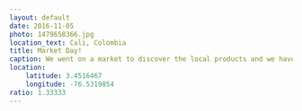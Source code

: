 ```yaml
---
layout: default
date: 2016-11-05
photo: 1479658366.jpg
location_text: Cali, Colombia
title: Market Day!
caption: We went on a market to discover the local products and we have been so surprised by the quantity and quality of all those different exotic fruits and vegetables! The colors, the forms, the different tastes, all of it was so cool and new for me!
location:
    latitude: 3.4516467
    longitude: -76.5319854
ratio: 1.33333
---
```

